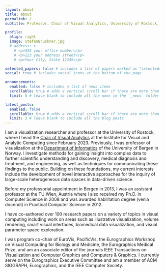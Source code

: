```yaml
---
layout: about
title: about
permalink: /
subtitle: Professor, Chair of Visual Analytics, University of Rostock, Germany.

profile:
  align: right
  image: StefanBruckner.jpg
  # address: >
    # <p>555 your office number</p>
    # <p>123 your address street</p>
    # <p>Your City, State 12345</p>

selected_papers: false # includes a list of papers marked as "selected={true}"
social: true # includes social icons at the bottom of the page

announcements:
  enabled: false # includes a list of news items
  scrollable: true # adds a vertical scroll bar if there are more than 3 news items
  limit: 5 # leave blank to include all the news in the `_news` folder

latest_posts:
  enabled: false
  scrollable: true # adds a vertical scroll bar if there are more than 3 new posts items
  limit: 3 # leave blank to include all the blog posts
---
```


I am a visualization researcher and professor at the University of Rostock, where I head the [Chair of Visual Analytics](https://vca.informatik.uni-rostock.de/) at the Institute for Visual and Analytic Computing since February 2023. Previously, I was professor of visualization at the [Department of Informatics](https://vis.uib.no/team/bruckner/) of the University of Bergen in Norway. I investigate methods for gaining insight into complex data to further scientific understanding and discovery, medical diagnosis and treatment, and engineering, as well as techniques for communicating these findings to the public. Building on these foundations, my current interests include the development of novel interactive approaches for the inquiry of large-scale heterogeneous data spaces in data-driven science.

Before my professorial appointment in Bergen in 2013, I was an assistant professor at the TU Wien, Austria where I also received my Ph.D. in Computer Science in 2008 and was awarded habilitation degree (venia docendi) in Practical Computer Science in 2012.

I have co-authored over 100 research papers on a variety of topics in visual computing including work on areas such as illustrative visualization, volume rendering, smart visual interfaces, biomedical data visualization, and visual parameter space exploration.

I was program co-chair of EuroVis, PacificVis, the Eurographics Workshop on Visual Computing for Biology and Medicine, the Eurographics Medical Prize, and am an associate editor of the journals IEEE Transactions on Visualization and Computer Graphics and Computers & Graphics. I currently serve on the Eurographics Executive Committee and am a member of ACM SIGGRAPH, Eurographics, and the IEEE Computer Society.
